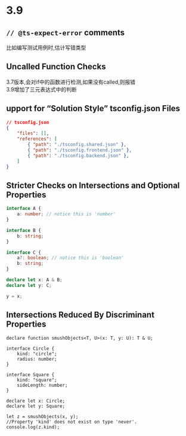 # 3.9

## `// @ts-expect-error` comments

比如编写测试用例时,估计写错类型

## Uncalled Function Checks

3.7版本,会对if中的函数进行检测,如果没有called,则报错  
3.9增加了三元表达式中的判断

## upport for “Solution Style” tsconfig.json Files

```json
// tsconfig.json
{
    "files": [],
    "references": [
        { "path": "./tsconfig.shared.json" },
        { "path": "./tsconfig.frontend.json" },
        { "path": "./tsconfig.backend.json" },
    ]
}
```

## Stricter Checks on Intersections and Optional Properties

```ts
interface A {
    a: number; // notice this is 'number'
}

interface B {
    b: string;
}

interface C {
    a?: boolean; // notice this is 'boolean'
    b: string;
}

declare let x: A & B;
declare let y: C;

y = x;
```

## Intersections Reduced By Discriminant Properties

```TS
declare function smushObjects<T, U>(x: T, y: U): T & U;

interface Circle {
    kind: "circle";
    radius: number;
}

interface Square {
    kind: "square";
    sideLength: number;
}

declare let x: Circle;
declare let y: Square;

let z = smushObjects(x, y);
//Property 'kind' does not exist on type 'never'.
console.log(z.kind);
```
